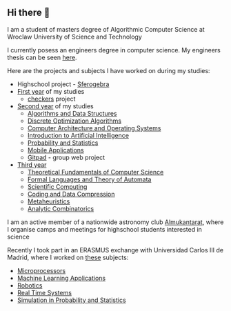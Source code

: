 ## Hi there 👋

I am a student of masters degree of Algorithmic Computer Science at Wroclaw University of Science and Technology

I currently posess an engineers degree in computer science. My engineers thesis can be seen [here](https://github.com/Yarowit/Engineers-Thesis).

Here are the projects and subjects I have worked on during my studies:

* Highschool project - [Sferogebra](https://github.com/Yarowit/Sferogebra)
* [First year](https://github.com/Yarowit/First-Year) of my studies
  * [checkers](https://github.com/pawc02/Warcaby) project
* [Second year](https://github.com/stars/Yarowit/lists/second-year) of my studies
  * [Algorithms and Data Structures](https://github.com/Yarowit/Algorithms-and-Data-Structures)
  * [Discrete Optimization Algorithms](https://github.com/Yarowit/Discrete-Optimization-Algorithms)
  * [Computer Architecture and Operating Systems](https://github.com/Yarowit/Computer-Architecture-and-Operating-Systems)
  * [Introduction to Artificial Intelligence](https://github.com/Yarowit/Introduction-to-Artificial-Intelligence)
  * [Probability and Statistics](https://github.com/Yarowit/Probability-and-Statistics)
  * [Mobile Applications](https://github.com/Yarowit/Mobile-Applications)
  * [Gitpad](https://github.com/mikolaj2002/GitPad) - group web project
* [Third year](https://github.com/stars/Yarowit/lists/third-year)
  * [Theoretical Fundamentals of Computer Science](https://github.com/Yarowit/Theoretical-Fundamentals-of-Computer-Science)
  * [Formal Languages and Theory of Automata](https://github.com/Yarowit/Formal-Languages-and-Theory-of-Automata)
  * [Scientific Computing](https://github.com/Yarowit/Scientific-Computing)
  * [Coding and Data Compression](https://github.com/Yarowit/Coding-and-Data-Compression)
  * [Metaheuristics](https://github.com/Yarowit/Metaheuristics-Travelling-Salesman-Problem)
  * [Analytic Combinatorics](https://github.com/Yarowit/Analytic-Combinatorics)

I am an active member of a nationwide astronomy club [Almukantarat](https://almukantarat.pl), where I organise camps and meetings for highschool students interested in science

Recently I took part in an ERASMUS exchange with Universidad Carlos III de Madrid, where I worked on [these](https://github.com/stars/Yarowit/lists/universidad-carlos-iii-de-madrid) subjects:
* [Microprocessors](https://github.com/Yarowit/Microprocessors)
* [Machine Learning Applications](https://github.com/Yarowit/Machine-Learning-Applications)
* [Robotics](https://github.com/Yarowit/Robotics)
* [Real Time Systems](https://github.com/Yarowit/Real-Time-Systems)
* [Simulation in Probability and Statistics](https://github.com/Yarowit/Simulation-in-Probability-and-Statistics)

<!--
**Yarowit/Yarowit** is a ✨ _special_ ✨ repository because its `README.md` (this file) appears on your GitHub profile.

Here are some ideas to get you started:

- 🔭 I’m currently working on ...
- 🌱 I’m currently learning ...
- 👯 I’m looking to collaborate on ...
- 🤔 I’m looking for help with ...
- 💬 Ask me about ...
- 📫 How to reach me: ...
- 😄 Pronouns: ...
- ⚡ Fun fact: ...
-->
